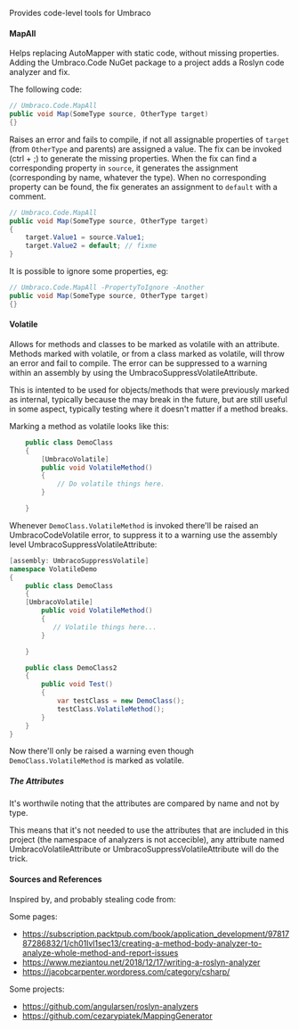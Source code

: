 Provides code-level tools for Umbraco

#### MapAll

Helps replacing AutoMapper with static code, without missing properties. Adding the Umbraco.Code NuGet package to a project adds a Roslyn code analyzer and fix.

The following code:

~~~~c#
// Umbraco.Code.MapAll
public void Map(SomeType source, OtherType target)
{}
~~~~

Raises an error and fails to compile, if not all assignable properties of `target` (from `OtherType` and parents) are assigned a value.
The fix can be invoked (ctrl + ;) to generate the missing properties.
When the fix can find a corresponding property in `source`, it generates the assignment (corresponding by name, whatever the type).
When no corresponding property can be found, the fix generates an assignment to `default` with a comment.

~~~~c#
// Umbraco.Code.MapAll
public void Map(SomeType source, OtherType target)
{
	target.Value1 = source.Value1;
	target.Value2 = default; // fixme
}
~~~~

It is possible to ignore some properties, eg:

~~~~c#
// Umbraco.Code.MapAll -PropertyToIgnore -Another
public void Map(SomeType source, OtherType target)
{}
~~~~

#### Volatile

Allows for methods and classes to be marked as volatile with an attribute. Methods marked with volatile, or from a class marked as volatile,
will throw an error and fail to compile. The error can be suppressed to a warning within an assembly by using the UmbracoSuppressVolatileAttribute.

This is intented to be used for objects/methods that were previously marked as internal, typically because the may break in the future, 
but are still useful in some aspect, typically testing where it doesn't matter if a method breaks. 

Marking a method as volatile looks like this: 
~~~c#
    public class DemoClass
    {
        [UmbracoVolatile]
        public void VolatileMethod()
        {
            // Do volatile things here.
        }

    }
~~~

Whenever ```DemoClass.VolatileMethod``` is invoked there'll be raised an UmbracoCodeVolatile error, 
to suppress it to a warning use the assembly level UmbracoSuppressVolatileAttribute: 
~~~c#
[assembly: UmbracoSuppressVolatile]
namespace VolatileDemo
{
    public class DemoClass
    {
	[UmbracoVolatile]
        public void VolatileMethod()
        {
           // Volatile things here...
        }

    }

    public class DemoClass2
    {
        public void Test()
        {
            var testClass = new DemoClass();
            testClass.VolatileMethod();
        }
    }
}
~~~

Now there'll only be raised a warning even though ```DemoClass.VolatileMethod``` is marked as volatile.

##### The Attributes
It's worthwile noting that the attributes are compared by name and not by type. 

This means that it's not needed to use the attributes that are included in this project (the namespace of analyzers is not accecible), 
any attribute named UmbracoVolatileAttribute or UmbracoSuppressVolatileAttribute will do the trick. 


#### Sources and References

Inspired by, and probably stealing code from:

Some pages:
- https://subscription.packtpub.com/book/application_development/9781787286832/1/ch01lvl1sec13/creating-a-method-body-analyzer-to-analyze-whole-method-and-report-issues
- https://www.meziantou.net/2018/12/17/writing-a-roslyn-analyzer
- https://jacobcarpenter.wordpress.com/category/csharp/

Some projects:
- https://github.com/angularsen/roslyn-analyzers
- https://github.com/cezarypiatek/MappingGenerator

